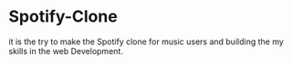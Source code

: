 # Spotify-Clone
it is the try to make the  Spotify clone for music users and building the  my skills in the web Development.
